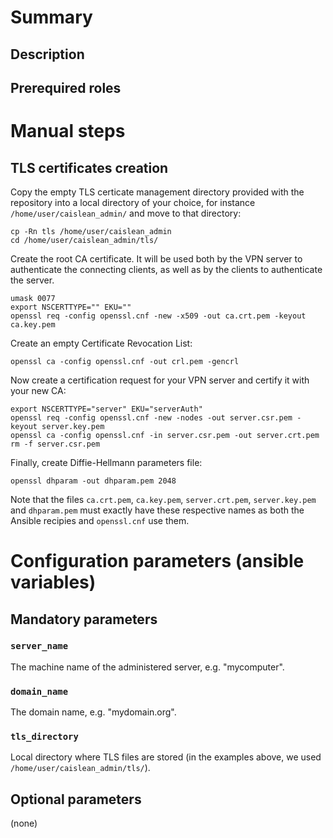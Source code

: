 # Summary

## Description

## Prerequired roles

# Manual steps

## TLS certificates creation

Copy the empty TLS certicate management directory provided with the repository
into a local directory of your choice, for instance
`/home/user/caislean_admin/` and move to that directory:

    cp -Rn tls /home/user/caislean_admin
    cd /home/user/caislean_admin/tls/

Create the root CA certificate. It will be used both by the VPN server to
authenticate the connecting clients, as well as by the clients to authenticate
the server.

    umask 0077
    export NSCERTTYPE="" EKU=""
    openssl req -config openssl.cnf -new -x509 -out ca.crt.pem -keyout ca.key.pem

Create an empty Certificate Revocation List:

    openssl ca -config openssl.cnf -out crl.pem -gencrl

Now create a certification request for your VPN server and certify it with your
new CA:

    export NSCERTTYPE="server" EKU="serverAuth"
    openssl req -config openssl.cnf -new -nodes -out server.csr.pem -keyout server.key.pem
    openssl ca -config openssl.cnf -in server.csr.pem -out server.crt.pem
    rm -f server.csr.pem

Finally, create Diffie-Hellmann parameters file:

    openssl dhparam -out dhparam.pem 2048

Note that the files `ca.crt.pem`, `ca.key.pem`, `server.crt.pem`,
`server.key.pem` and `dhparam.pem` must exactly have these respective names as
both the Ansible recipies and `openssl.cnf` use them.

# Configuration parameters (ansible variables)

## Mandatory parameters

### `server_name`

The machine name of the administered server, e.g. "mycomputer".

### `domain_name`

The domain name, e.g. "mydomain.org".

### `tls_directory`

Local directory where TLS files are stored (in the examples above, we used
`/home/user/caislean_admin/tls/`).

## Optional parameters

(none)
